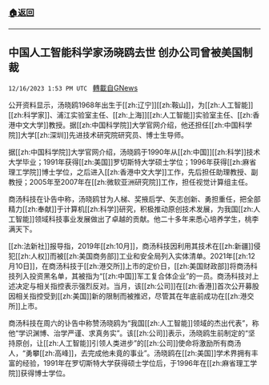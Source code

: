 ###  [:house:返回](README.md)
---


## 中国人工智能科学家汤晓鸥去世 创办公司曾被美国制裁
`12/16/2023 1:53 PM UTC ` [轉載自GNews](https://gnews.org/articles/2117635)

公开资料显示，汤晓鸥1968年出生于[[zh:辽宁]][[zh:鞍山]]，为[[zh:人工智能]][[zh:科学家]]、浦江实验室主任、[[zh:上海]][[zh:人工智能]]实验室主任、[[zh:香港中文大学]]教授。据[[zh:中国科学院]]大学官网介绍，他还担任[[zh:中国科学院]]大学[[zh:深圳]]先进技术研究院研究员、博士生导师。

据[[zh:中国科学院]]大学官网介绍，汤晓鸥于1990年从[[zh:中国]][[zh:科学]]技术大学毕业；1991年获得[[zh:美国]]罗切斯特大学硕士学位；1996年获得[[zh:麻省理工学院]]博士学位，之后进入[[zh:香港中文大学]]工作，先后担任助理教授、副教授；2005年至2007年在[[zh:微软亚洲研究院]]工作，担任视觉计算组主任。

商汤科技在讣告中称，汤晓鸥甘为人梯、奖掖后学、矢志创新、勇担重任，把全部精力[[zh:奉献]]于计算机[[zh:科学]]研究，积极推动原创技术发展，为我国[[zh:人工智能]]领域科技事业发展做出了卓越的贡献。他二十多年来悉心培养学生，桃李满天下。

[[zh:法新社]]报导指，2019年[[zh:10月]]，商汤科技因利用其技术在[[zh:新疆]]侵犯[[zh:人权]]而被[[zh:美国商务部]]工业和安全局列入实体清单。2021年[[zh:12月10日]]，在商汤科技于[[zh:港交所]]上市的定价日，[[zh:美国财政部]]将商汤科技列入投资黑名单，其被指为“[[zh:中国]]军工复合体企业”的一员。商汤科技对上述决定与相关指控表示强烈反对。当月，该[[zh:公司]]在[[zh:香港]]首次公开募股因相关指控受到[[zh:美国]]新的限制而被推迟，尽管其在年底前成功在[[zh:港交所]]上市。

商汤科技在周六的讣告中称赞汤晓鸥为“我国[[zh:人工智能]]领域的杰出代表”，称他“学识渊博、治学严谨、求真务实”。该[[zh:公司]]表示，汤晓鸥生前制定的“坚持原创，让[[zh:人工智能]]引领人类进步”的[[zh:公司]]使命将激励所有商汤人，“勇攀[[zh:高峰]]，去完成他未竟的事业”。汤晓鸥在[[zh:美国]]学术界拥有丰富的经验，1991年在罗切斯特大学获得硕士学位后，于1996年在[[zh:麻省理工学院]]获得博士学位。
